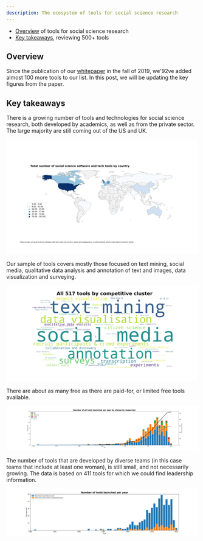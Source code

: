 ```yaml
---
description: The ecosystem of tools for social science research
---
```


+ [Overview](#overview) of tools for social science research
+ [Key takeaways](#key-takeaways), reviewing 500+ tools

## Overview

Since the publication of our [whitepaper](https://uk.sagepub.com/en-gb/eur/technologies-for-social-science-research) in the fall of 2019, we\'92ve added almost 100 more tools to our list. In this post, we will be updating the key figures from the paper.

## Key takeaways

There is a growing number of tools and technologies for social science research, both developed by academics, as well as from the private sector. The large majority are still coming out of the US and UK.

![Tools by country](../data/images/tools_by_country.png)


Our sample of tools covers mostly those focused on text mining, social media, qualitative data analysis and annotation of text and images, data visualization and surveying.

![Tools by competitive cluster](../data/images/tools_by_cluster.png)


There are about as many free as there are paid-for, or limited free tools available.

![Tools by charge](../data/images/tools_per_year_and_charge.png)


The number of tools that are developed by diverse teams (in this case teams that include at least one woman), is still small, and not necessarily growing. The data is based on 411 tools for which we could find leadership information.


![Tools by diversity in leadership teams](../data/images/tools_per_year_and_diversity.png)


